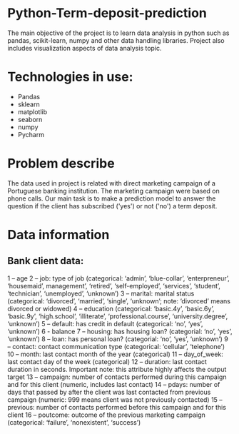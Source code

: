 # Python-Term-deposit-prediction
The main objective of the project is to learn data analysis in python such as pandas, scikit-learn, numpy and other data handling libraries. Project also includes visualization aspects of data analysis topic.

# Technologies in use:
- Pandas
- sklearn
- matplotlib
- seaborn
- numpy
- Pycharm

# Problem describe
The data used in project is related with direct marketing campaign of a Portuguese banking institution. The marketing campaign were based on phone calls. Our main task is to make a prediction model to answer the question if the client has subscribed ('yes') or not ('no') a term deposit.

# Data information

## Bank client data:
1 – age
2 – job: type of job (categorical: ‘admin’, ‘blue-collar’,  ‘enterpreneur’, ‘housemaid’, management’, ‘retired’, ‘self-employed’, ‘services’, ‘student’, ‘technician’, ‘unemployed’, ‘unknown’)
3 – marital: marital status (categorical: ‘divorced’, ‘married’, ‘single’, ‘unknown’; note: ‘divorced’ means divorced or widowed)
4 – education (categorical: ‘basic.4y’, ‘basic.6y’, ‘basic.9y’, ‘high.school’, ‘illiterate’, ‘professional.course’, ‘university.degree’, ‘unknown’)
5 – default: has credit in default (categorical: ‘no’, ‘yes’, ‘unknown’)
6 - balance
7 – housing: has housing loan? (categorial: ‘no’, ‘yes’, ‘unknown’)
8 – loan: has personal loan? (categorial: ‘no’, ‘yes’, ‘unknown’)
9 – contact: contact communication type (categorical: ‘cellular’, ‘telephone’)
10 – month: last contact month of the year (categorical)
11 – day_of_week: last contact day of the week (categorical)
12 – duration: last contact duration in seconds. Important note: this attribute highly affects the output target
13 – campaign: number of contacts performed during this campaign and for this client (numeric, includes last contact)
14 – pdays: number of days that passed by after the client was last contacted from previous campaign (numeric: 999 means client was not previously contacted)
15 – previous: number of contacts performed before this campaign and for this client
16 – poutcome: outcome of the previous marketing campaign (categorical: ‘failure’, ‘nonexistent’, ‘success’)

